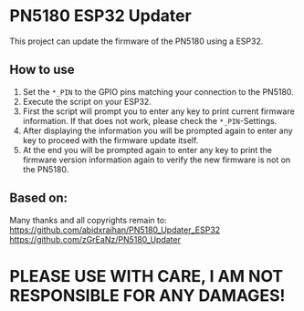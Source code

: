 # PN5180 ESP32 Updater

This project can update the firmware of the PN5180 using a ESP32. 

## How to use
1. Set the `*_PIN` to the GPIO pins matching your connection to the PN5180.
2. Execute the script on your ESP32.
3. First the script will prompt you to enter any key to print current firmware information. If that does not work, please check the `*_PIN`-Settings.
4. After displaying the information you will be prompted again to enter any key to proceed with the firmware update itself.
5. At the end you will be prompted again to enter any key to print the firmware version information again to verify the new firmware is not on the PN5180.

## Based on:
Many thanks and all copyrights remain to:
https://github.com/abidxraihan/PN5180_Updater_ESP32
https://github.com/zGrEaNz/PN5180_Updater


# PLEASE USE WITH CARE, I AM NOT RESPONSIBLE FOR ANY DAMAGES!